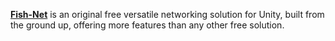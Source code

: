 [**Fish-Net**](https://fish-networking.gitbook.io/docs/) is an original free versatile networking solution for Unity, built from the ground up, offering more features than any other free solution.

